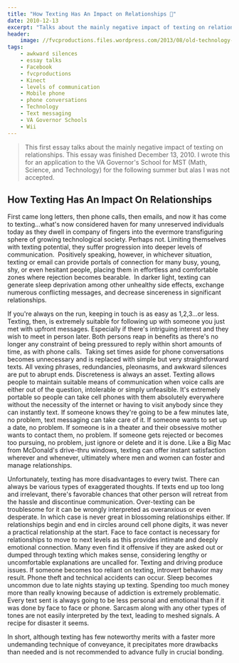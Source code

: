 ```yaml
---
title: "How Texting Has An Impact on Relationships 📵️"
date: 2010-12-13
excerpt: "Talks about the mainly negative impact of texting on relationships."
header:
    image: //fvcproductions.files.wordpress.com/2013/08/old-technology-never-forget.jpg?w=1024&h=436&crop=1
tags:
    - awkward silences
    - essay talks
    - Facebook
    - fvcproductions
    - Kinect
    - levels of communication
    - Mobile phone
    - phone conversations
    - Technology
    - Text messaging
    - VA Governor Schools
    - Wii
---
```


> This first essay talks about the mainly negative impact of texting on relationships. This essay was finished December 13, 2010. I wrote this for an application to the VA Governor's School for MST (Math, Science, and Technology) for the following summer but alas I was not accepted.

## How Texting Has An Impact On Relationships

First came long letters, then phone calls, then emails, and now it has come to texting...what's now considered haven for many unreserved individuals today as they dwell in company of fingers into the evermore transfiguring sphere of growing technological society. Perhaps not. Limiting themselves with texting potential, they suffer progression into deeper levels of communication.  Positively speaking, however, in whichever situation, texting or email can provide portals of connection for many busy, young, shy, or even hesitant people, placing them in effortless and comfortable zones where rejection becomes bearable.  In darker light, texting can generate sleep deprivation among other unhealthy side effects, exchange numerous conflicting messages, and decrease sincereness in significant relationships.

If you're always on the run, keeping in touch is as easy as 1,2,3...or less. Texting, then, is extremely suitable for following up with someone you just met with upfront messages. Especially if there's intriguing interest and they wish to meet in person later. Both persons reap in benefits as there's no longer any constraint of being pressured to reply within short amounts of time, as with phone calls.  Taking set times aside for phone conversations becomes unnecessary and is replaced with simple but very straightforward texts. All vexing phrases, redundancies, pleonasms, and awkward silences are put to abrupt ends. Discreteness is always an asset. Texting allows people to maintain suitable means of communication when voice calls are either out of the question, intolerable or simply unfeasible. It's extremely portable so people can take cell phones with them absolutely everywhere without the necessity of the internet or having to visit anybody since they can instantly text. If someone knows they're going to be a few minutes late, no problem, text messaging can take care of it. If someone wants to set up a date, no problem. If someone is in a theater and their obsessive mother wants to contact them, no problem. If someone gets rejected or becomes too pursuing, no problem, just ignore or delete and it is done. Like a Big Mac from McDonald's drive-thru windows, texting can offer instant satisfaction wherever and whenever, ultimately where men and women can foster and manage relationships.

Unfortunately, texting has more disadvantages to every twist. There can always be various types of exaggerated thoughts. If texts end up too long and irrelevant, there's favorable chances that other person will retreat from the hassle and discontinue communication. Over-texting can be troublesome for it can be wrongly interpreted as overanxious or even desperate. In which case is never great in blossoming relationships either. If relationships begin and end in circles around cell phone digits, it was never a practical relationship at the start. Face to face contact is necessary for relationships to move to next levels as this provides intimate and deeply emotional connection. Many even find it offensive if they are asked out or dumped through texting which makes sense, considering lengthy or uncomfortable explanations are uncalled for. Texting and driving produce issues. If someone becomes too reliant on texting, introvert behavior may result. Phone theft and technical accidents can occur. Sleep becomes uncommon due to late nights staying up texting. Spending too much money more than really knowing because of addiction is extremely problematic.  Every text sent is always going to be less personal and emotional than if it was done by face to face or phone. Sarcasm along with any other types of tones are not easily interpreted by the text, leading to meshed signals. A recipe for disaster it seems.

In short, although texting has few noteworthy merits with a faster more undemanding technique of conveyance, it precipitates more drawbacks than needed and is not recommended to advance fully in crucial bonding.